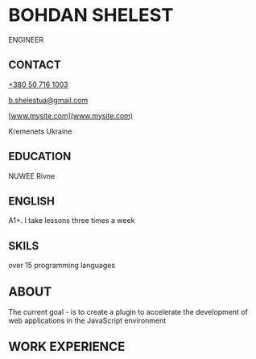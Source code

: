 
# <b style="font-size:36px"> BOHDAN SHELEST </b>

ENGINEER

## CONTACT

[+380 50 716 1003](http://example.com)

[b.shelestua@gmail.com](b.shelestua@gmail.com)

[www.mysite.com](www.mysite.com)

Kremenets Ukraine 

## EDUCATION

NUWEE Rivne

## ENGLISH

A1+. I take lessons three times a week

## SKILS

over 15 programming languages

## <b style="font-size:24px"> ABOUT </b>

The current goal - is to create a plugin to accelerate the development of web applications in the JavaScript environment

## <b style="font-size:24px"> WORK EXPERIENCE </b>
